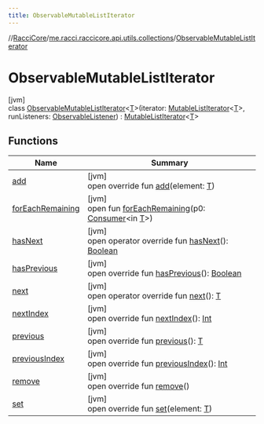 ```yaml
---
title: ObservableMutableListIterator
---
```

//[RacciCore](../../../index.html)/[me.racci.raccicore.api.utils.collections](../index.html)/[ObservableMutableListIterator](index.html)



# ObservableMutableListIterator



[jvm]\
class [ObservableMutableListIterator](index.html)&lt;[T](index.html)&gt;(iterator: [MutableListIterator](https://kotlinlang.org/api/latest/jvm/stdlib/kotlin.collections/-mutable-list-iterator/index.html)&lt;[T](index.html)&gt;, runListeners: [ObservableListener](../index.html#290302064%2FClasslikes%2F863300109)) : [MutableListIterator](https://kotlinlang.org/api/latest/jvm/stdlib/kotlin.collections/-mutable-list-iterator/index.html)&lt;[T](index.html)&gt;



## Functions


| Name | Summary |
|---|---|
| [add](add.html) | [jvm]<br>open override fun [add](add.html)(element: [T](index.html)) |
| [forEachRemaining](../../me.racci.raccicore.api.utils.minecraft/-range-iterator-with-factor/index.html#-511368593%2FFunctions%2F863300109) | [jvm]<br>open fun [forEachRemaining](../../me.racci.raccicore.api.utils.minecraft/-range-iterator-with-factor/index.html#-511368593%2FFunctions%2F863300109)(p0: [Consumer](https://docs.oracle.com/javase/8/docs/api/java/util/function/Consumer.html)&lt;in [T](index.html)&gt;) |
| [hasNext](index.html#-259863468%2FFunctions%2F863300109) | [jvm]<br>open operator override fun [hasNext](index.html#-259863468%2FFunctions%2F863300109)(): [Boolean](https://kotlinlang.org/api/latest/jvm/stdlib/kotlin/-boolean/index.html) |
| [hasPrevious](index.html#-1472436248%2FFunctions%2F863300109) | [jvm]<br>open override fun [hasPrevious](index.html#-1472436248%2FFunctions%2F863300109)(): [Boolean](https://kotlinlang.org/api/latest/jvm/stdlib/kotlin/-boolean/index.html) |
| [next](index.html#-496733690%2FFunctions%2F863300109) | [jvm]<br>open operator override fun [next](index.html#-496733690%2FFunctions%2F863300109)(): [T](index.html) |
| [nextIndex](index.html#171882682%2FFunctions%2F863300109) | [jvm]<br>open override fun [nextIndex](index.html#171882682%2FFunctions%2F863300109)(): [Int](https://kotlinlang.org/api/latest/jvm/stdlib/kotlin/-int/index.html) |
| [previous](index.html#1653527402%2FFunctions%2F863300109) | [jvm]<br>open override fun [previous](index.html#1653527402%2FFunctions%2F863300109)(): [T](index.html) |
| [previousIndex](index.html#344902590%2FFunctions%2F863300109) | [jvm]<br>open override fun [previousIndex](index.html#344902590%2FFunctions%2F863300109)(): [Int](https://kotlinlang.org/api/latest/jvm/stdlib/kotlin/-int/index.html) |
| [remove](remove.html) | [jvm]<br>open override fun [remove](remove.html)() |
| [set](set.html) | [jvm]<br>open override fun [set](set.html)(element: [T](index.html)) |

